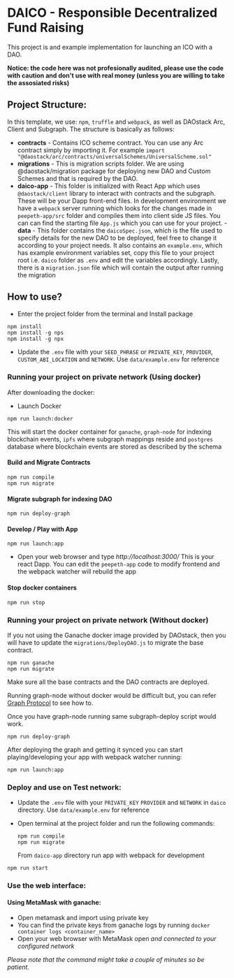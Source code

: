 # DAICO - Responsible Decentralized Fund Raising

This project is and example implementation for launching an ICO with a DAO.

**Notice: the code here was not profesionally audited, please use the code with caution and don't use with real money (unless you are willing to take the assosiated risks)**

## Project Structure:

In this template, we use: `npm`, `truffle` and `webpack`, as well as DAOstack Arc, Client and Subgraph.
The structure is basically as follows:

- **contracts** - Contains ICO scheme contract. You can use any Arc contract simply by importing it. For example `import "@daostack/arc/contracts/universalSchemes/UniversalScheme.sol"`
- **migrations** - This is migration scripts folder. We are using @daostack/migration package for deploying new DAO and Custom Schemes and that is required by the DAO.
- **daico-app** - This folder is initialized with React App which uses `@daostack/client` library to interact with contracts and the subgraph. These will be your Dapp front-end files. In development environment we have a `webpack` server running which looks for the changes made in `peepeth-app/src` folder and compiles them into client side JS files. You can can find the starting file `App.js` which you can use for your project.
-**data** - This folder contains the `daicoSpec.json`, which is the file used to specify details for the new DAO to be deployed, feel free to change it according to your project needs. It also contains an `example.env`, which has example environment variables set, copy this file to your project root i.e. `daico` folder as `.env` and edit the variables accordingly. Lastly, there is a `migration.json` file which will contain the output after running the migration

## How to use?

- Enter the project folder from the terminal and Install package

```
npm install
npm install -g nps
npm install -g npx
```

- Update the `.env` file with your `SEED_PHRASE` or `PRIVATE_KEY`, `PROVIDER`, `CUSTOM_ABI_LOCATION` and `NETWORK`. Use `data/example.env` for reference

### Running your project on private network (Using docker)

After downloading the docker:

- Launch Docker

```
npm run launch:docker
```

  This will start the docker container for `ganache`, `graph-node` for indexing blockchain events, `ipfs` where subgraph mappings reside and `postgres` database where blockchain events are stored as described by the schema

#### Build and Migrate Contracts

```
npm run compile
npm run migrate
```

#### Migrate subgraph for indexing DAO
```
npm run deploy-graph
```

#### Develop / Play with App

```
npm run launch:app
```

- Open your web browser and type *http://localhost:3000/* This is your react Dapp. You can edit the `peepeth-app` code to modify frontend and the webpack watcher will rebuild the app

#### Stop docker containers

```
npm run stop
```

### Running your project on private network (Without docker)

If you not using the Ganache docker image provided by DAOstack, then you will have to update the `migrations/DeployDAO.js` to migrate the base contract.

  ```
  npm run ganache
  npm run migrate
  ```

Make sure all the base contracts and the DAO contracts are deployed.

Running graph-node without docker would be difficult but, you can refer [Graph Protocol](https://github.com/graphprotocol/graph-node) to see how to.

Once you have graph-node running same subgraph-deploy script would work.

```
npm run deploy-graph
```

After deploying the graph and getting it synced you can start playing/developing your app with webpack watcher running:

```
npm run launch:app
```

### Deploy and use on Test network:

- Update the `.env` file with your `PRIVATE_KEY`  `PROVIDER` and `NETWORK` in `daico` directory. Use `data/example.env` for reference
- Open terminal at the project folder and run the following commands:

  ```
  npm run compile
  npm run migrate
  ```
  
  From `daico-app` directory run app with webpack for development

```
npm run start
```

### Use the web interface:

#### Using MetaMask with ganache:
  - Open metamask and import using private key
  - You can find the private keys from ganache logs by running `docker container logs <container_name>`
  - Open your web browser with MetaMask open _and connected to your configured network_


_Please note that the command might take a couple of minutes so be patient._

